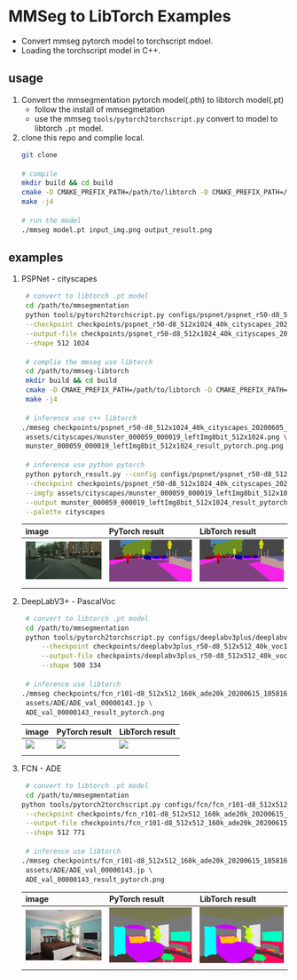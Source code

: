 # MMSeg to LibTorch Examples 

- Convert mmseg pytorch model to torchscript mdoel. 
- Loading the torchscript model in C++.

## usage
1. Convert the mmsegmentation pytorch model(.pth) to libtorch model(.pt)
    - follow the install of mmsegmetation
    - use the mmseg `tools/pytorch2torchscript.py` convert to model to libtorch `.pt` model.
2. clone this repo and complie local.
    ``` bash
    git clone 

    # compile 
    mkdir build && cd build
    cmake -D CMAKE_PREFIX_PATH=/path/to/libtorch -D CMAKE_PREFIX_PATH=/path/to/opencv ..
    make -j4

    # run the model 
    ./mmseg model.pt input_img.png output_result.png
    ```

## examples
1. PSPNet - cityscapes
   ``` bash
    # convert to libtorch .pt model
    cd /path/to/mmsegmentation
    python tools/pytorch2torchscript.py configs/pspnet/pspnet_r50-d8_512x1024_40k_cityscapes.py \
    --checkpoint checkpoints/pspnet_r50-d8_512x1024_40k_cityscapes_20200605_003338-2966598c.pth \
    --output-file checkpoints/pspnet_r50-d8_512x1024_40k_cityscapes_20200605_003338-2966598c.pt \
    --shape 512 1024
    
    # complie the mmseg use libtorch
    cd /path/to/mmseg-libtorch
    mkdir build && cd build
    cmake -D CMAKE_PREFIX_PATH=/path/to/libtorch -D CMAKE_PREFIX_PATH=/path/to/opencv ..
    make -j4

    # inference use c++ libtorch
   ./mmseg checkpoints/pspnet_r50-d8_512x1024_40k_cityscapes_20200605_003338-2966598c.pt \
    assets/cityscapes/munster_000059_000019_leftImg8bit_512x1024.png \
    munster_000059_000019_leftImg8bit_512x1024_result_pytorch.png.png

    # inference use python pytorch
    python pytorch_result.py --config configs/pspnet/pspnet_r50-d8_512x1024_40k_cityscapes.py \
    --checkpoint checkpoints/pspnet_r50-d8_512x1024_40k_cityscapes_20200605_003338-2966598c.pth \
    --imgfp assets/cityscapes/munster_000059_000019_leftImg8bit_512x1024.png \
    --output munster_000059_000019_leftImg8bit_512x1024_result_pytorch.png \
    --palette cityscapes
   ```
   
   | image                               | PyTorch result                      | LibTorch result                     |
   |-------------------------------------|-------------------------------------|-------------------------------------|
   | ![](assets/cityscapes/munster_000059_000019_leftImg8bit_512x1024.png) | ![](assets/cityscapes/munster_000059_000019_leftImg8bit_512x1024_result_pytorch.png) | ![](assets/cityscapes/munster_000059_000019_leftImg8bit_512x1024_result_libtorch.png) |
   |                                     |                                     |                                     |



2. DeepLabV3+ - PascalVoc
   ```bash
    # convert to libtorch .pt model
    cd /path/to/mmsegmentation
    python tools/pytorch2torchscript.py configs/deeplabv3plus/deeplabv3plus_r50-d8_512x512_40k_voc12aug.py \
        --checkpoint checkpoints/deeplabv3plus_r50-d8_512x512_40k_voc12aug_20200613_161759-e1b43aa9.pth \
        --output-file checkpoints/deeplabv3plus_r50-d8_512x512_40k_voc12aug_20200613_161759-e1b43aa9.pt \
        --shape 500 334

    # inference use libtorch
   ./mmseg checkpoints/fcn_r101-d8_512x512_160k_ade20k_20200615_105816-fd192bd5.pt \
    assets/ADE/ADE_val_00000143.jp \
    ADE_val_00000143_result_pytorch.png
    ```

   | image                               | PyTorch result                      | LibTorch result                     |
   |-------------------------------------|-------------------------------------|-------------------------------------|
   | ![](assets/voc2012/2007_000129.jpg) | ![](assets/voc2012/2007_000129_result_pytorch.png) | ![](assets/voc2012/2007_000129_result_libtorch.png) |
   |                                     |                                     |                                     |

3. FCN - ADE
   ``` bash
    # convert to libtorch .pt model
    cd /path/to/mmsegmentation
   python tools/pytorch2torchscript.py configs/fcn/fcn_r101-d8_512x512_160k_ade20k.py \
    --checkpoint checkpoints/fcn_r101-d8_512x512_160k_ade20k_20200615_105816-fd192bd5.pth \
    --output-file checkpoints/fcn_r101-d8_512x512_160k_ade20k_20200615_105816-fd192bd5.pt \
    --shape 512 771
    
    # inference use libtorch
   ./mmseg checkpoints/fcn_r101-d8_512x512_160k_ade20k_20200615_105816-fd192bd5.pt \
    assets/ADE/ADE_val_00000143.jp \
    ADE_val_00000143_result_pytorch.png
   ```
   
   | image                               | PyTorch result                      | LibTorch result                     |
   |-------------------------------------|-------------------------------------|-------------------------------------|
   | ![](assets/ADE/ADE_val_00000143.jpg) | ![](assets/ADE/ADE_val_00000143_result_pytorch.png) | ![](assets/ADE/ADE_val_00000143_result_libtorch.png) |
   |                                     |                                     |                                     |
